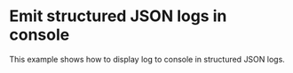 # Emit structured JSON logs in console

This example shows how to display log to console in structured JSON logs.